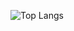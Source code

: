 ![Top Langs](https://github-readme-stats.vercel.app/api/top-langs/?username=gihansgamage&layout=compact&theme=tokyonight)
